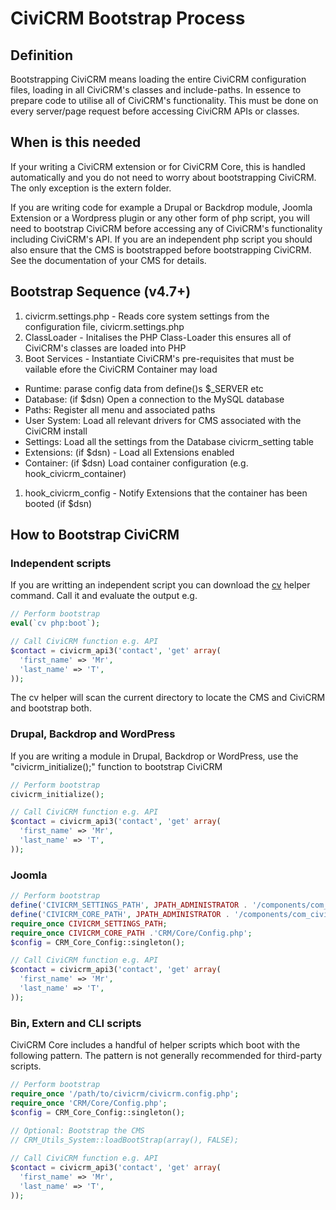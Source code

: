 # CiviCRM Bootstrap Process

## Definition

Bootstrapping CiviCRM means loading the entire CiviCRM configuration files, loading in all CiviCRM's classes and include-paths. In essence to prepare code to utilise all of CiviCRM's functionality. This must be done on every server/page request before accessing CiviCRM APIs or classes.

## When is this needed

If your writing a CiviCRM extension or for CiviCRM Core, this is handled automatically and you do not need to worry about bootstrapping CiviCRM. The only exception is the extern folder. 

If you are writing code for example a Drupal or Backdrop module, Joomla Extension or a Wordpress plugin or any other form of php script, you will need to bootstrap CiviCRM before accessing any of CiviCRM's functionality including CiviCRM's API. If you are an independent php script you should also ensure that the CMS is bootstrapped before bootstrapping CiviCRM. See the documentation of your CMS for details.

## Bootstrap Sequence (v4.7+)

1. civicrm.settings.php - Reads core system settings from the configuration file, civicrm.settings.php
1. ClassLoader - Initalises the PHP Class-Loader this ensures all of CiviCRM's classes are loaded into PHP
1. Boot Services - Instantiate CiviCRM's pre-requisites that must be vailable efore the CiviCRM Container may load
  - Runtime: parase config data from define()s $_SERVER etc
  - Database: (if $dsn) Open a connection to the MySQL database
  - Paths: Register all menu and associated paths
  - User System: Load all relevant drivers for CMS associated with the CiviCRM install
  - Settings: Load all the settings from the Database civicrm_setting table
  - Extensions: (if $dsn) - Load all Extensions enabled
  - Container: (if $dsn) Load container configuration (e.g. hook_civicrm_container)
1. hook_civicrm_config - Notify Extensions that the container has been booted (if $dsn)

## How to Bootstrap CiviCRM

### Independent scripts

If you are writting an independent script you can download the [cv](https://github.com/civicrm/cv) helper command. Call it and evaluate the output e.g.

```php
// Perform bootstrap
eval(`cv php:boot`);

// Call CiviCRM function e.g. API
$contact = civicrm_api3('contact', 'get' array(
  'first_name' => 'Mr',
  'last_name' => 'T',
));
```
The cv helper will scan the current directory to locate the CMS and CiviCRM and bootstrap both. 

### Drupal, Backdrop and WordPress

If you are writing a module in Drupal, Backdrop or WordPress, use the "civicrm_initialize();" function to bootstrap CiviCRM

```php
// Perform bootstrap
civicrm_initialize();

// Call CiviCRM function e.g. API
$contact = civicrm_api3('contact', 'get' array(
  'first_name' => 'Mr',
  'last_name' => 'T',
));
```

### Joomla

```php
// Perform bootstrap
define('CIVICRM_SETTINGS_PATH', JPATH_ADMINISTRATOR . '/components/com_civicrm/civicrm.settings.php');
define('CIVICRM_CORE_PATH', JPATH_ADMINISTRATOR . '/components/com_civicrm/civicrm/');
require_once CIVICRM_SETTINGS_PATH;
require_once CIVICRM_CORE_PATH .'CRM/Core/Config.php';
$config = CRM_Core_Config::singleton();

// Call CiviCRM function e.g. API
$contact = civicrm_api3('contact', 'get' array(
  'first_name' => 'Mr',
  'last_name' => 'T',
));
```

### Bin, Extern and CLI scripts

CiviCRM Core includes a handful of helper scripts which boot with the following pattern. The pattern is not generally recommended for third-party scripts.

```php
// Perform bootstrap
require_once '/path/to/civicrm/civicrm.config.php';
require_once 'CRM/Core/Config.php';
$config = CRM_Core_Config::singleton();
 
// Optional: Bootstrap the CMS
// CRM_Utils_System::loadBootStrap(array(), FALSE);

// Call CiviCRM function e.g. API
$contact = civicrm_api3('contact', 'get' array(
  'first_name' => 'Mr',
  'last_name' => 'T',
));
```
